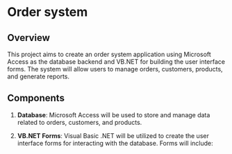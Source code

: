 # Order system
## Overview
This project aims to create an order system application using Microsoft Access as the database backend and VB.NET for building the user interface forms. The system will allow users to manage orders, customers, products, and generate reports.
## Components
1. **Database**: Microsoft Access will be used to store and manage data related to orders, customers, and products.
   
2. **VB.NET Forms**: Visual Basic .NET will be utilized to create the user interface forms for interacting with the database. Forms will include:
